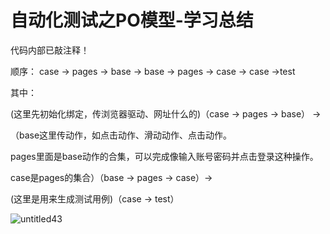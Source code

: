 # 自动化测试之PO模型-学习总结

代码内部已敲注释！

顺序：
case -> pages -> base -> base -> pages -> case -> case ->test

其中：

(这里先初始化绑定，传浏览器驱动、网址什么的)（case -> pages -> base） ->

（base这里传动作，如点击动作、滑动动作、点击动作。

pages里面是base动作的合集，可以完成像输入账号密码并点击登录这种操作。

case是pages的集合）（base -> pages -> case）-> 

(这里是用来生成测试用例)（case -> test）

![untitled43](https://user-images.githubusercontent.com/70384877/143869226-698f80cd-0aff-43bf-a525-219a8ec98b0a.png)

